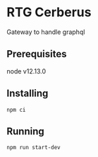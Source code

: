 # RTG Cerberus

Gateway to handle graphql 

## Prerequisites

node v12.13.0

## Installing

```
npm ci
```

## Running

```
npm run start-dev
```
